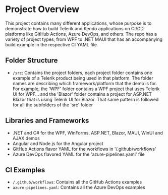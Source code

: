 # Project Overview

This project contains many different applications, whose purpose is to demonstrate how to build Telerik and Kendo applications on CI/CD platforms like GitHub Actions, Azure DevOps, and others. The repo has a variety of project types, from WPF to .NET MAUI that has an accompanying build example in the respective CI YAML file.

## Folder Structure

- `/src`: Contains the project folders, each project folder contains one example of a Telerik product being used in that platform. The folder names are describing which framework/platform that the demo is for. For example, the 'WPF' folder contains a WPF project that uses Telerik UI for WPF... and the 'Blazor' folder contains a project for ASP.NET Blazor that is using Telerik UI for Blazor. That same pattern is followed for all the subfolders of the 'src' folder

## Libraries and Frameworks

- .NET and C# for the WPF, WinForms, ASP.NET, Blazor, MAUI, WinUI and AJAX demos
- Angular and Node.js for the Angular project
- GitHub Actions flavor YAML for the workflows in '/.github/workflows'
- Azure DevOps flavored YAML for the 'azure-pipelines.yaml' file

## CI Examples

- `/.github/workflows`: Contains all the GitHub Actions examples
- `azure-pipelines.yaml`: Contains all the Azure DevOps examples
